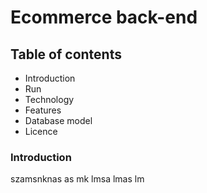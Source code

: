 # Ecommerce back-end

## Table of contents

* Introduction
* Run
* Technology
* Features
* Database model
* Licence

### Introduction

szamsnknas as mk lmsa lmas  lm

